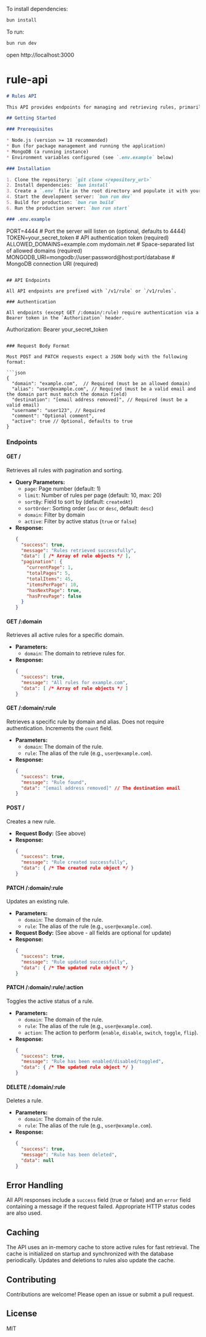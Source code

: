 To install dependencies:
```sh
bun install
```

To run:
```sh
bun run dev
```

open http://localhost:3000
# rule-api
```markdown
# Rules API

This API provides endpoints for managing and retrieving rules, primarily designed for routing and access control based on domain and alias.  It utilizes a caching mechanism for efficient lookups and integrates with a MongoDB database for persistent storage.

## Getting Started

### Prerequisites

* Node.js (version >= 18 recommended)
* Bun (for package management and running the application)
* MongoDB (a running instance)
* Environment variables configured (see `.env.example` below)

### Installation

1. Clone the repository: `git clone <repository_url>`
2. Install dependencies: `bun install`
3. Create a `.env` file in the root directory and populate it with your environment variables (see `.env.example` for the required variables).
4. Start the development server: `bun run dev`
5. Build for production: `bun run build`
6. Run the production server: `bun run start`

### .env.example

```
PORT=4444  # Port the server will listen on (optional, defaults to 4444)
TOKEN=your_secret_token  # API authentication token (required)
ALLOWED_DOMAINS=example.com mydomain.net  # Space-separated list of allowed domains (required)
MONGODB_URI=mongodb://user:password@host:port/database # MongoDB connection URI (required)
```

## API Endpoints

All API endpoints are prefixed with `/v1/rule` or `/v1/rules`.

### Authentication

All endpoints (except GET /:domain/:rule) require authentication via a Bearer token in the `Authorization` header.

```
Authorization: Bearer your_secret_token
```

### Request Body Format

Most POST and PATCH requests expect a JSON body with the following format:

```json
{
  "domain": "example.com",  // Required (must be an allowed domain)
  "alias": "user@example.com", // Required (must be a valid email and the domain part must match the domain field)
  "destination": "[email address removed]", // Required (must be a valid email)
  "username": "user123", // Required
  "comment": "Optional comment",
  "active": true // Optional, defaults to true
}
```

### Endpoints

#### GET /

Retrieves all rules with pagination and sorting.

* **Query Parameters:**
    * `page`: Page number (default: 1)
    * `limit`: Number of rules per page (default: 10, max: 20)
    * `sortBy`: Field to sort by (default: `createdAt`)
    * `sortOrder`: Sorting order (`asc` or `desc`, default: `desc`)
    * `domain`: Filter by domain
    * `active`: Filter by active status (`true` or `false`)
* **Response:**
  ```json
  {
    "success": true,
    "message": "Rules retrieved successfully",
    "data": [ /* Array of rule objects */ ],
    "pagination": {
      "currentPage": 1,
      "totalPages": 5,
      "totalItems": 45,
      "itemsPerPage": 10,
      "hasNextPage": true,
      "hasPrevPage": false
    }
  }
  ```

#### GET /:domain

Retrieves all active rules for a specific domain.

* **Parameters:**
    * `domain`: The domain to retrieve rules for.
* **Response:**
  ```json
  {
    "success": true,
    "message": "All rules for example.com",
    "data": [ /* Array of rule objects */ ]
  }
  ```

#### GET /:domain/:rule

Retrieves a specific rule by domain and alias.  Does not require authentication.  Increments the `count` field.

* **Parameters:**
    * `domain`: The domain of the rule.
    * `rule`: The alias of the rule (e.g., `user@example.com`).
* **Response:**
  ```json
  {
    "success": true,
    "message": "Rule found",
    "data": "[email address removed]" // The destination email
  }
  ```

#### POST /

Creates a new rule.

* **Request Body:** (See above)
* **Response:**
  ```json
  {
    "success": true,
    "message": "Rule created successfully",
    "data": { /* The created rule object */ }
  }
  ```

#### PATCH /:domain/:rule

Updates an existing rule.

* **Parameters:**
    * `domain`: The domain of the rule.
    * `rule`: The alias of the rule (e.g., `user@example.com`).
* **Request Body:** (See above - all fields are optional for update)
* **Response:**
  ```json
  {
    "success": true,
    "message": "Rule updated successfully",
    "data": { /* The updated rule object */ }
  }
  ```

#### PATCH /:domain/:rule/:action

Toggles the active status of a rule.

* **Parameters:**
    * `domain`: The domain of the rule.
    * `rule`: The alias of the rule (e.g., `user@example.com`).
    * `action`: The action to perform (`enable`, `disable`, `switch`, `toggle`, `flip`).
* **Response:**
  ```json
  {
    "success": true,
    "message": "Rule has been enabled/disabled/toggled",
    "data": { /* The updated rule object */ }
  }
  ```

#### DELETE /:domain/:rule

Deletes a rule.

* **Parameters:**
    * `domain`: The domain of the rule.
    * `rule`: The alias of the rule (e.g., `user@example.com`).
* **Response:**
  ```json
  {
    "success": true,
    "message": "Rule has been deleted",
    "data": null
  }
  ```

## Error Handling

All API responses include a `success` field (true or false) and an `error` field containing a message if the request failed.  Appropriate HTTP status codes are also used.

## Caching

The API uses an in-memory cache to store active rules for fast retrieval. The cache is initialized on startup and synchronized with the database periodically.  Updates and deletions to rules also update the cache.

## Contributing

Contributions are welcome! Please open an issue or submit a pull request.

## License

MIT
```

